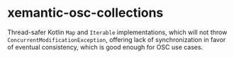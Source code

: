 # xemantic-osc-collections

Thread-safer Kotlin `Map` and `Iterable` implementations,
which will not throw `ConcurrentModificationException`, offering lack
of synchronization in favor of eventual consistency, which is good
enough for OSC use cases.
